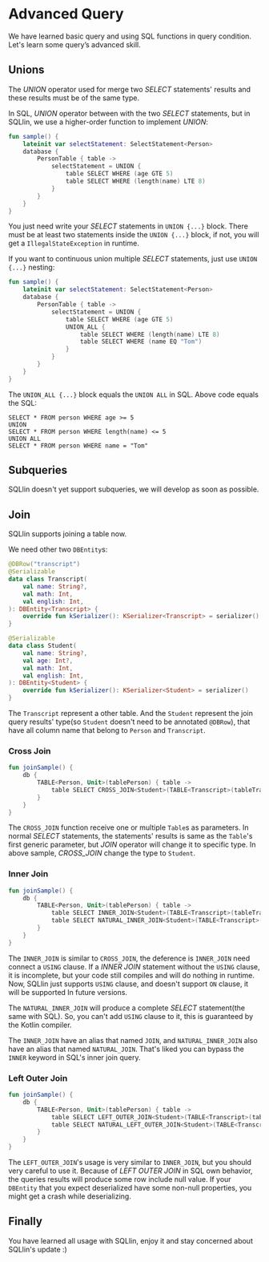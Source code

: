 # Advanced Query

We have learned basic query and using SQL functions in query condition. Let's learn some query’s advanced skill.

## Unions

The _UNION_ operator used for merge two _SELECT_ statements' results and these results must be of the same type.

In SQL, _UNION_ operator between with the two _SELECT_ statements, but in SQLlin, we use a higher-order function to
implement _UNION_:

```kotlin
fun sample() {
    lateinit var selectStatement: SelectStatement<Person>
    database {
        PersonTable { table ->
            selectStatement = UNION {
                table SELECT WHERE (age GTE 5)
                table SELECT WHERE (length(name) LTE 8)
            }
        }
    }
}
```

You just need write your _SELECT_ statements in `UNION {...}` block. There must be at least two statements
inside the `UNION {...}` block, if not, you will get a `IllegalStateException` in runtime.

If you want to continuous union multiple _SELECT_ statements, just use `UNION {...}` nesting:

```kotlin
fun sample() {
    lateinit var selectStatement: SelectStatement<Person>
    database {
        PersonTable { table ->
            selectStatement = UNION {
                table SELECT WHERE (age GTE 5)
                UNION_ALL {
                    table SELECT WHERE (length(name) LTE 8)
                    table SELECT WHERE (name EQ "Tom")
                }
            }
        }
    }
}
```

The `UNION_ALL {...}` block equals the `UNION ALL` in SQL. Above code equals the SQL:

```roomsql
SELECT * FROM person WHERE age >= 5
UNION
SELECT * FROM person WHERE length(name) <= 5
UNION ALL
SELECT * FROM person WHERE name = "Tom"
```

## Subqueries

SQLlin doesn't yet support subqueries, we will develop as soon as possible.

## Join

SQLlin supports joining a table now.

We need other two `DBEntity`s:

```kotlin
@DBRow("transcript")
@Serializable
data class Transcript(
    val name: String?,
    val math: Int,
    val english: Int,
): DBEntity<Transcript> {
    override fun kSerializer(): KSerializer<Transcript> = serializer()
}

@Serializable
data class Student(
    val name: String?,
    val age: Int?,
    val math: Int,
    val english: Int,
): DBEntity<Student> {
    override fun kSerializer(): KSerializer<Student> = serializer()
}
```

The `Transcript` represent a other table. And the `Student` represent the join query results' type(so `Student`
doesn't need to be annotated `@DBRow`), that have all column name that belong to `Person` and `Transcript`.

### Cross Join

```kotlin
fun joinSample() {
    db {
        TABLE<Person, Unit>(tablePerson) { table ->
            table SELECT CROSS_JOIN<Student>(TABLE<Transcript>(tableTranscript))
        }
    }
}
```

The `CROSS_JOIN` function receive one or multiple `Table`s as parameters. In normal _SELECT_ statements, the statements' results is
same as the `Table`'s first generic parameter, but _JOIN_ operator will change it to specific type. In above sample, _CROSS_JOIN_ change
the type to `Student`.

### Inner Join

```kotlin
fun joinSample() {
    db {
        TABLE<Person, Unit>(tablePerson) { table ->
            table SELECT INNER_JOIN<Student>(TABLE<Transcript>(tableTranscript)) USING name
            table SELECT NATURAL_INNER_JOIN<Student>(TABLE<Transcript>(tableTranscript))
        }
    }
}
```

The `INNER_JOIN` is similar to `CROSS_JOIN`, the deference is `INNER_JOIN` need connect a `USING` clause. If a _INNER JOIN_ statement
without the `USING` clause, it is incomplete, but your code still compiles and will do nothing in runtime. Now, SQLlin just supports `USING`
clause, and doesn't support `ON` clause, it will be supported In future versions.

The `NATURAL_INNER_JOIN` will produce a complete _SELECT_ statement(the same with SQL). So, you can't add `USING` clause to it, this is
guaranteed by the Kotlin compiler.

The `INNER_JOIN` have an alias that named `JOIN`, and `NATURAL_INNER_JOIN` also have an alias that named `NATURAL_JOIN`. That's liked you can
bypass the `INNER` keyword in SQL's inner join query.


### Left Outer Join

```kotlin
fun joinSample() {
    db {
        TABLE<Person, Unit>(tablePerson) { table ->
            table SELECT LEFT_OUTER_JOIN<Student>(TABLE<Transcript>(tableTranscript)) USING name
            table SELECT NATURAL_LEFT_OUTER_JOIN<Student>(TABLE<Transcript>(tableTranscript))
        }
    }
}
```

The `LEFT_OUTER_JOIN`'s usage is very similar to `INNER_JOIN`, but you should very careful to use it. Because of _LEFT OUTER JOIN_ in SQL
own behavior, the queries results will produce some row include null value. If your `DBEntity` that you expect deserialized have some non-null 
properties, you might get a crash while deserializing.

## Finally

You have learned all usage with SQLlin, enjoy it and stay concerned about SQLlin's update :)